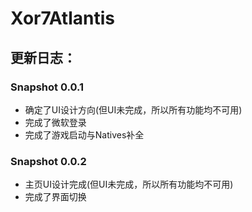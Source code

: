 # Xor7Atlantis
## 更新日志：
### Snapshot 0.0.1
* 确定了UI设计方向(但UI未完成，所以所有功能均不可用)
* 完成了微软登录
* 完成了游戏启动与Natives补全

### Snapshot 0.0.2
* 主页UI设计完成(但UI未完成，所以所有功能均不可用)
* 完成了界面切换
 
